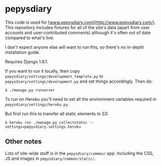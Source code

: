 pepysdiary
==========

This code is used for [www.pepysdiary.com](http://www.pepysdiary.com/). This repository includes fixtures for all of the site's data (apart from user accounts and user-contributed comments) although it's often out of date compared to what's live.

I don't expect anyone else will want to run this, so there's no in-depth installation guide.

Requires Django 1.6.1.

If you want to run it locally, then copy `pepysdiary/settings/development_template.py` to `pepysdiary/settings/development.py` and set things accordingly. Then do:

	$ ./manage.py runserver

To run on Heroku you'll need to set all the environment variables required in `pepysdiary/settings/heroku.py`.

But first run this to transfer all static elements to S3:

	$ heroku run ./manage.py collectstatic --settings=pepysdiary.settings.heroku

## Other notes

Lots of site-wide stuff is in the `pepysdiary/common/` app. Including the CSS, JS and images in `pepysdiary/common/static/`.
